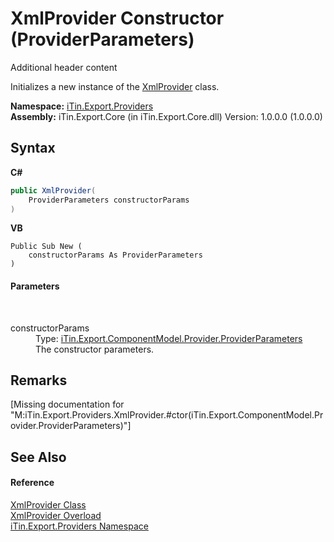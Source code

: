 # XmlProvider Constructor (ProviderParameters)
Additional header content 

Initializes a new instance of the <a href="T_iTin_Export_Providers_XmlProvider">XmlProvider</a> class.

**Namespace:**&nbsp;<a href="N_iTin_Export_Providers">iTin.Export.Providers</a><br />**Assembly:**&nbsp;iTin.Export.Core (in iTin.Export.Core.dll) Version: 1.0.0.0 (1.0.0.0)

## Syntax

**C#**<br />
``` C#
public XmlProvider(
	ProviderParameters constructorParams
)
```

**VB**<br />
``` VB
Public Sub New ( 
	constructorParams As ProviderParameters
)
```


#### Parameters
&nbsp;<dl><dt>constructorParams</dt><dd>Type: <a href="T_iTin_Export_ComponentModel_Provider_ProviderParameters">iTin.Export.ComponentModel.Provider.ProviderParameters</a><br />The constructor parameters.</dd></dl>

## Remarks
\[Missing <remarks> documentation for "M:iTin.Export.Providers.XmlProvider.#ctor(iTin.Export.ComponentModel.Provider.ProviderParameters)"\]

## See Also


#### Reference
<a href="T_iTin_Export_Providers_XmlProvider">XmlProvider Class</a><br /><a href="Overload_iTin_Export_Providers_XmlProvider__ctor">XmlProvider Overload</a><br /><a href="N_iTin_Export_Providers">iTin.Export.Providers Namespace</a><br />